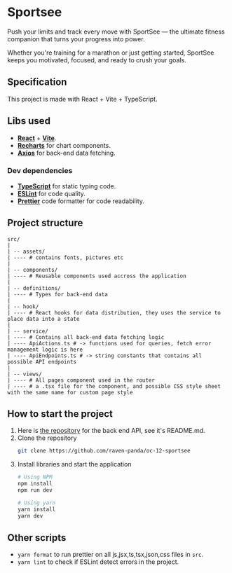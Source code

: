 # Sportsee

Push your limits and track every move with SportSee — the ultimate fitness companion that turns your progress into power.

Whether you're training for a marathon or just getting started, SportSee keeps you motivated, focused, and ready to crush your goals.

## Specification

This project is made with React + Vite + TypeScript.

## Libs used

- [**React**](https://react.dev/) + [**Vite**](https://vite.dev/).
- [**Recharts**](https://recharts.org) for chart components.
- [**Axios**](https://axios-http.com) for back-end data fetching.

### Dev dependencies

- [**TypeScript**](https://www.typescriptlang.org/) for static typing code.
- [**ESLint**](https://eslint.org/) for code quality.
- [**Prettier**](https://prettier.io/) code formatter for code readability.

## Project structure

```
src/
|
| -- assets/
| ---- # contains fonts, pictures etc
|
| -- components/
| ---- # Reusable components used accross the application
|
| -- definitions/
| ---- # Types for back-end data
|
| -- hook/
| ---- # React hooks for data distribution, they uses the service to place data into a state
|
| -- service/
| ---- # Contains all back-end data fetching logic
| ---- ApiActions.ts # -> functions used for queries, fetch error management logic is here
| ---- ApiEndpoints.ts # -> string constants that contains all possible API endpoints
|
| -- views/
| ---- # All pages component used in the router
| ---- # a .tsx file for the component, and possible CSS style sheet with the same name for custom page style
```

## How to start the project

1. Here is [the repository](https://github.com/OpenClassrooms-Student-Center/SportSee) for the back end API, see it's README.md.
2. Clone the repository
   ```sh
   git clone https://github.com/raven-panda/oc-12-sportsee
   ```
3. Install libraries and start the application
   ```sh
   # Using NPM
   npm install
   npm run dev
   
   # Using yarn
   yarn install
   yarn dev
   ```

## Other scripts

- `yarn format` to run prettier on all js,jsx,ts,tsx,json,css files in `src`.
- `yarn lint` to check if ESLint detect errors in the project.
